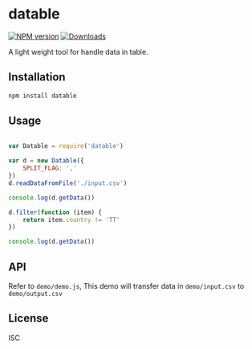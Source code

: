 datable
===

[![NPM version][npm-image]][npm-url]
[![Downloads][downloads-image]][downloads-url]

A light weight tool for handle data in table.

Installation
---

```sh
npm install datable
```

Usage
---
```javascript

var Datable = require('datable')

var d = new Datable({
    SPLIT_FLAG: ','
})
d.readDataFromFile('./input.csv')

console.log(d.getData())

d.filter(function (item) {
    return item.country != 'TT'
})

console.log(d.getData())

```

API
---

Refer to `demo/demo.js`, This demo will transfer data in `demo/input.csv` to `demo/output.csv`


License
---

ISC

[npm-image]: https://img.shields.io/npm/v/datable.svg?style=flat-square
[npm-url]: https://npmjs.org/package/datable
[downloads-image]: http://img.shields.io/npm/dm/datable.svg?style=flat-square
[downloads-url]: https://npmjs.org/package/datable
